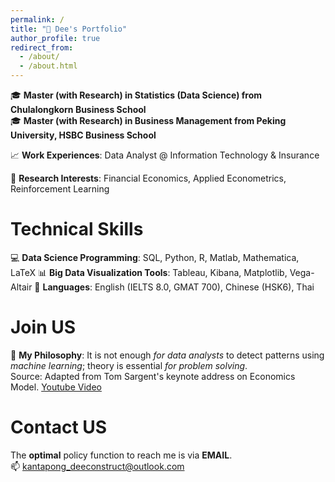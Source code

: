 ```yaml
---
permalink: /
title: "🙋 Dee's Portfolio"
author_profile: true
redirect_from: 
  - /about/
  - /about.html
---
```


🎓 **Master (with Research) in Statistics (Data Science) from Chulalongkorn Business School**  
🎓 **Master (with Research) in Business Management from Peking University, HSBC Business School**  
  
📈 **Work Experiences**: Data Analyst @ Information Technology & Insurance  
  
📒 **Research Interests**: Financial Economics, Applied Econometrics, Reinforcement Learning    
  
Technical Skills
======
💻 **Data Science Programming**: SQL, Python, R, Matlab, Mathematica, LaTeX
📊 **Big Data Visualization Tools**: Tableau, Kibana, Matplotlib, Vega-Altair
📖 **Languages**: English (IELTS 8.0, GMAT 700), Chinese (HSK6), Thai

Join US
======
🚩 **My Philosophy**: It is not enough _for data analysts_ to detect patterns using _machine learning_; theory is essential _for problem solving_.  
Source: Adapted from Tom Sargent's keynote address on Economics Model. [Youtube Video](https://www.youtube.com/watch?v=0Mf_LvwxFqY)  
  
Contact US  
======
The **optimal** policy function to reach me is via **EMAIL**.  
📫 kantapong_deeconstruct@outlook.com




